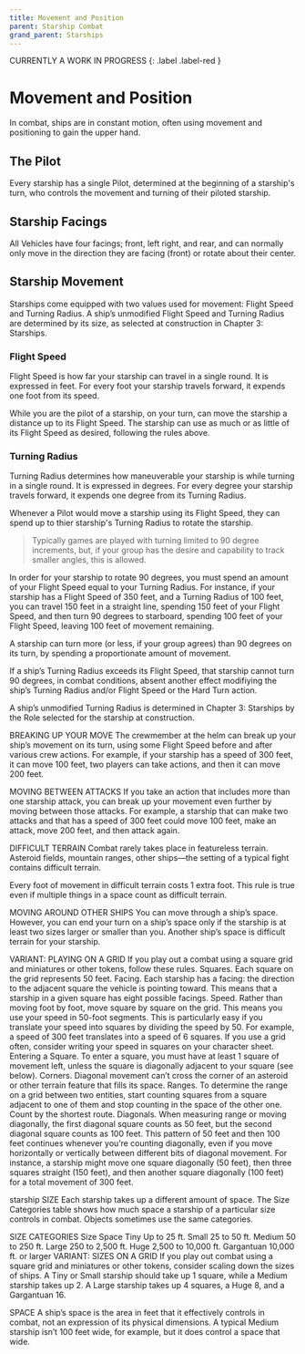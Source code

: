 ```yaml
---
title: Movement and Position
parent: Starship Combat
grand_parent: Starships
---
```


CURRENTLY A WORK IN PROGRESS 
{: .label .label-red } 

# Movement and Position
In combat, ships are in constant motion, often using movement and positioning to gain the upper hand.

## The Pilot
Every starship has a single Pilot, determined at the beginning of a starship's turn, who controls the movement and turning of their piloted starship.

## Starship Facings
All Vehicles have four facings; front, left right, and rear, and can normally only move in the direction they are facing (front) or rotate about their center.

## Starship Movement
Starships come equipped with two values used for movement: Flight Speed and Turning Radius. A ship’s unmodified Flight Speed and Turning Radius are determined by its size, as selected at construction in Chapter 3: Starships.

### Flight Speed
Flight Speed is how far your starship can travel in a single round. It is expressed in feet. For every foot your starship travels forward, it expends one foot from its speed.

While you are the pilot of a starship, on your turn, can move the starship a distance up to its Flight Speed. The starship can use as much or as little of its Flight Speed as desired, following the rules above.

### Turning Radius
Turning Radius determines how maneuverable your starship is while turning in a single round. It is expressed in degrees. For every degree your starship travels forward, it expends one degree from its Turning Radius.

Whenever a Pilot would move a starship using its Flight Speed, they can spend up to thier starship's Turning Radius to rotate the starship.

> Typically games are played with turning limited to 90 degree increments, but, if your group has the desire and capability to track smaller angles, this is allowed.

In order for your starship to rotate 90 degrees, you must spend an amount of your Flight Speed equal to your Turning Radius. For instance, if your starship has a Flight Speed of 350 feet, and a Turning Radius of 100 feet, you can travel 150 feet in a straight line, spending 150 feet of your Flight Speed, and then turn 90 degrees to starboard, spending 100 feet of your Flight Speed, leaving 100 feet of movement remaining.



A starship can turn more (or less, if your group agrees) than 90 degrees on its turn, by spending a proportionate amount of movement.

If a ship’s Turning Radius exceeds its Flight Speed, that starship cannot turn 90 degrees, in combat conditions, absent another effect modifiying the ship’s Turning Radius and/or Flight Speed or the Hard Turn action.

A ship’s unmodified Turning Radius is determined in Chapter 3: Starships by the Role selected for the starship at construction.

BREAKING UP YOUR MOVE
The crewmember at the helm can break up your ship’s movement on its turn, using some Flight Speed before and after various crew actions. For example, if your starship has a speed of 300 feet, it can move 100 feet, two players can take actions, and then it can move 200 feet.

MOVING BETWEEN ATTACKS
If you take an action that includes more than one starship attack, you can break up your movement even further by moving between those attacks. For example, a starship that can make two attacks and that has a speed of 300 feet could move 100 feet, make an attack, move 200 feet, and then attack again.

DIFFICULT TERRAIN
Combat rarely takes place in featureless terrain. Asteroid fields, mountain ranges, other ships—the setting of a typical fight contains difficult terrain.

Every foot of movement in difficult terrain costs 1 extra foot. This rule is true even if multiple things in a space count as difficult terrain.

MOVING AROUND OTHER SHIPS
You can move through a ship’s space. However, you can end your turn on a ship’s space only if the starship is at least two sizes larger or smaller than you. Another ship’s space is difficult terrain for your starship.

VARIANT: PLAYING ON A GRID
If you play out a combat using a square grid and miniatures or other tokens, follow these rules.
Squares. Each square on the grid represents 50 feet.
Facing. Each starship has a facing: the direction to the adjacent square the vehicle is pointing toward. This means that a starship in a given square has eight possible facings.
Speed. Rather than moving foot by foot, move square by square on the grid. This means you use your speed in 50-foot segments. This is particularly easy if you translate your speed into squares by dividing the speed by 50. For example, a speed of 300 feet translates into a speed of 6 squares.
If you use a grid often, consider writing your speed in squares on your character sheet.
Entering a Square. To enter a square, you must have at least 1 square of movement left, unless the square is diagonally adjacent to your square (see below).
Corners. Diagonal movement can’t cross the corner of an asteroid or other terrain feature that fills its space.
Ranges. To determine the range on a grid between two entities, start counting squares from a square adjacent to one of them and stop counting in the space of the other one. Count by the shortest route.
Diagonals. When measuring range or moving diagonally, the first diagonal square counts as 50 feet, but the second diagonal square counts as 100 feet. This pattern of 50 feet and then 100 feet continues whenever you’re counting diagonally, even if you move horizontally or vertically between different bits of diagonal movement. For instance, a starship might move one square diagonally (50 feet), then three squares straight (150 feet), and then another square diagonally (100 feet) for a total movement of 300 feet.

starship SIZE
Each starship takes up a different amount of space. The Size Categories table shows how much space a starship of a particular size controls in combat. Objects sometimes use the same categories.

SIZE CATEGORIES
Size	Space
Tiny	Up to 25 ft.
Small	25 to 50 ft.
Medium	50 to 250 ft.
Large	250 to 2,500 ft.
Huge	2,500 to 10,000 ft.
Gargantuan	10,000 ft. or larger
VARIANT: SIZES ON A GRID
If you play out combat using a square grid and miniatures or other tokens, consider scaling down the sizes of ships. A Tiny or Small starship should take up 1 square, while a Medium starship takes up 2. A Large starship takes up 4 squares, a Huge 8, and a Gargantuan 16.

SPACE
A ship’s space is the area in feet that it effectively controls in combat, not an expression of its physical dimensions. A typical Medium starship isn’t 100 feet wide, for example, but it does control a space that wide.